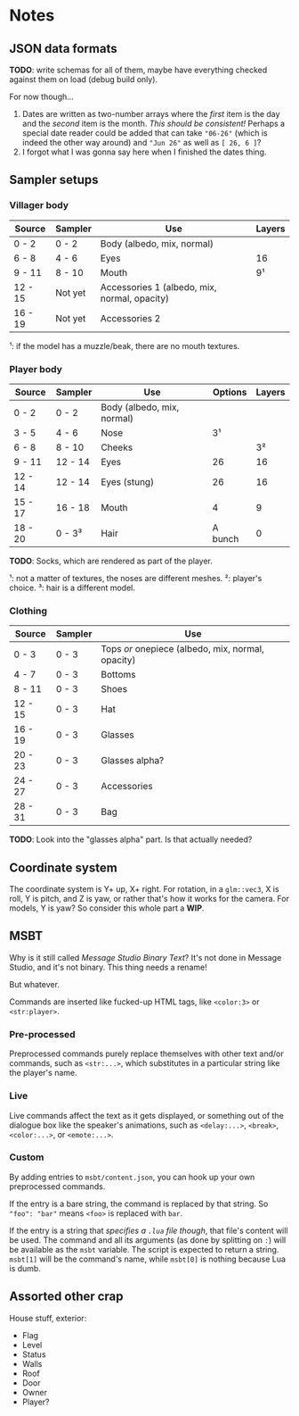 # Notes

## JSON data formats

**TODO**: write schemas for all of them, maybe have everything checked against them on load (debug build only).

For now though...
1. Dates are written as two-number arrays where the *first* item is the day and the *second* item is the month. *This should be consistent!* Perhaps a special date reader could be added that can take `"06-26"` (which is indeed the other way around) and `"Jun 26"` as well as `[ 26, 6 ]`?
2. I forgot what I was gonna say here when I finished the dates thing.


## Sampler setups

### Villager body

| Source  | Sampler | Use                                          | Layers |
| ------- | ------- | -------------------------------------------- | ------ |
| 0 - 2   | 0 - 2   | Body (albedo, mix, normal)                   |        |
| 6 - 8   | 4 - 6   | Eyes                                         | 16     |
| 9 - 11  | 8 - 10  | Mouth                                        | 9¹     |
| 12 - 15 | Not yet | Accessories 1 (albedo, mix, normal, opacity) |        |
| 16 - 19 | Not yet | Accessories 2                                |        |

¹: if the model has a muzzle/beak, there are no mouth textures.

### Player body

| Source  | Sampler | Use                        | Options | Layers |
| ------- | ------- | -------------------------- | ------- | ------ |
| 0 - 2   | 0 - 2   | Body (albedo, mix, normal) |         |        |
| 3 - 5   | 4 - 6   | Nose                       | 3¹      |        |
| 6 - 8   | 8 - 10  | Cheeks                     |         | 3²     |
| 9 - 11  | 12 - 14 | Eyes                       | 26      | 16     |
| 12 - 14 | 12 - 14 | Eyes (stung)               | 26      | 16     |
| 15 - 17 | 16 - 18 | Mouth                      | 4       | 9      |
| 18 - 20 | 0 - 3³  | Hair                       | A bunch | 0      |

**TODO**: Socks, which are rendered as part of the player.

¹: not a matter of textures, the noses are different meshes.
²: player's choice.
³: hair is a different model.

### Clothing

| Source  | Sampler | Use                                               |
| ------- | ------- | ------------------------------------------------- |
| 0 - 3   | 0 - 3   | Tops *or* onepiece (albedo, mix, normal, opacity) |
| 4 - 7   | 0 - 3   | Bottoms                                           |
| 8 - 11  | 0 - 3   | Shoes                                             |
| 12 - 15 | 0 - 3   | Hat                                               |
| 16 - 19 | 0 - 3   | Glasses                                           |
| 20 - 23 | 0 - 3   | Glasses alpha?                                    |
| 24 - 27 | 0 - 3   | Accessories                                       |
| 28 - 31 | 0 - 3   | Bag                                               |

**TODO**: Look into the "glasses alpha" part. Is that actually needed?

## Coordinate system

The coordinate system is Y+ up, X+ right. For rotation, in a `glm::vec3`, X is roll, Y is pitch, and Z is yaw, or rather that's how it works for the camera. For models, Y is yaw? So consider this whole part a **WIP**.

## MSBT

Why is it still called *Message Studio Binary Text*? It's not done in Message Studio, and it's not binary. This thing needs a rename!

But whatever.

Commands are inserted like fucked-up HTML tags, like `<color:3>` or `<str:player>`.

### Pre-processed

Preprocessed commands purely replace themselves with other text and/or commands, such as `<str:...>`, which substitutes in a particular string like the player's name.

### Live

Live commands affect the text as it gets displayed, or something out of the dialogue box like the speaker's animations, such as `<delay:...>`, `<break>`, `<color:...>`, or `<emote:...>`.

### Custom

By adding entries to `msbt/content.json`, you can hook up your own preprocessed commands.

If the entry is a bare string, the command is replaced by that string. So `"foo": "bar"` means `<foo>` is replaced with `bar`.

If the entry is a string that *specifies a `.lua` file though*, that file's content will be used. The command and all its arguments (as done by splitting on `:`) will be available as the `msbt` variable. The script is expected to return a string. `msbt[1]` will be the command's name, while `msbt[0]` is nothing because Lua is dumb.

## Assorted other crap

House stuff, exterior:
* Flag
* Level
* Status
* Walls
* Roof
* Door
* Owner
* Player?
